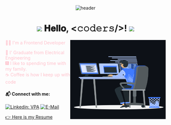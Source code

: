 <!-- HEADER -->
<div align="center" width="100">
  <img src="https://capsule-render.vercel.app/api?type=waving&height=300&color=gradient&text=Muhammed%20Said%20Uslu&reversal=false&textBg=false"
  alt="header"/>
</div>

<h1 align="center">
  <img src="GIF/Earth.gif" width="24px">
  𝐇𝐞𝐥𝐥𝐨, &lt;𝚌𝚘𝚍𝚎𝚛𝚜/&gt;!
  <img src="GIF/Hi.gif" width="40px" />
</h1>

<p><img align="right" height="250" width="300" src="https://raw.githubusercontent.com/SubhadeepZilong/SubhadeepZilong/main/icons/animation_500_kxa883sd.gif" alt="SubhadeepZilong" /></p>



<font color="pink"> 🐱‍🏍 I'm a Frontend Developer </font>
</br>

<font color="pink"> 🏫 I' Graduate from Electrical Engineering </font>
</br>
<font color="pink">🎆 I like to spending time with my family. </font>
</br>
<font color="pink">☕ Coffee is how I keep up with code</font>

#### 📬 Connect with me:

[![Linkedin: VPA](https://img.shields.io/badge/linkedin-%230077B5.svg?&style=for-the-badge&logo=linkedin&logoColor=white)](https://www.linkedin.com/in/muhammed-said-uslu-7b87801b/)
[![E-Mail](https://img.shields.io/badge/gmail-f1f2f6.svg?&style=for-the-badge&logo=gmail&logoColor=red)](mailto:msaiduslu@gmail.com)

[👉 Here is my Resume](https://github.com/msaiduslu/msaiduslu/blob/main/Muhammed%20USLU%20Resume.docx)
